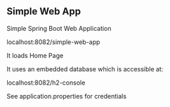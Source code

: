 ## Simple Web App

Simple Spring Boot Web Application

localhost:8082/simple-web-app

It loads Home Page

It uses an embedded database which is accessible at:

localhost:8082/h2-console

See application.properties for credentials